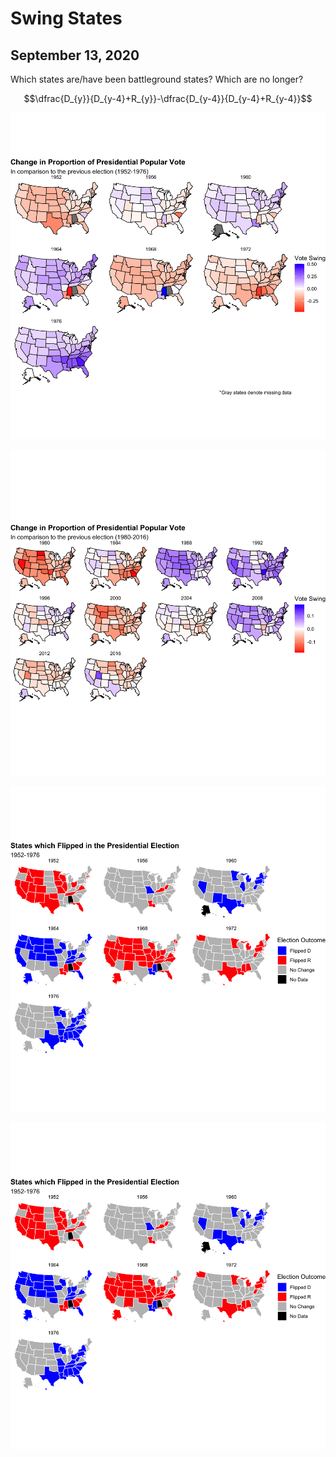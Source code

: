 # Swing States
## September 13, 2020

Which states are/have been battleground states? Which are no longer?

$$\dfrac{D_{y}}{D_{y-4}+R_{y}}-\dfrac{D_{y-4}}{D_{y-4}+R_{y-4}}$$

![swing1](/figures/swing1.png)

![swing2](/figures/swing2.png)

![flip1](/figures/flip1.png)

![flip2](/figures/flip1.png)
